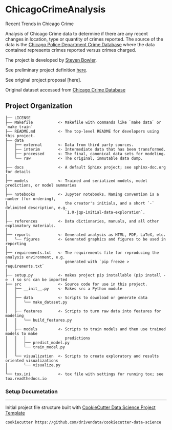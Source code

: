 ChicagoCrimeAnalysis
==============================

Recent Trends in Chicago Crime 

Analysis of Chicago Crime data to determine if there are any recent changes in location, type or quantity of crimes reported.  The source of the data is the [Chicago Police Department Crime Database]() where the data contained represents crimes reported versus crimes charged.

The project is developed by [Steven Bowler](https://www.linkedin.com/in/stevenbowler1).

See  preliminary project definition [here](https://docs.google.com/document/d/1aKKIVhnydvb2Wx4-KtHw5w3NjtbGHZVZE2HP6YGI9KI/edit).

See original project proposal [here].

Original dataset accessed from [Chicago Crime Database](https://data.cityofchicago.org/Public-Safety/Crimes-Last-30-days/fjjk-7e4n)

Project Organization
------------

    ├── LICENSE
    ├── Makefile           <- Makefile with commands like `make data` or `make train`
    ├── README.md          <- The top-level README for developers using this project.
    ├── data
    │   ├── external       <- Data from third party sources.
    │   ├── interim        <- Intermediate data that has been transformed.
    │   ├── processed      <- The final, canonical data sets for modeling.
    │   └── raw            <- The original, immutable data dump.
    │
    ├── docs               <- A default Sphinx project; see sphinx-doc.org for details
    │
    ├── models             <- Trained and serialized models, model predictions, or model summaries
    │
    ├── notebooks          <- Jupyter notebooks. Naming convention is a number (for ordering),
    │                         the creator's initials, and a short `-` delimited description, e.g.
    │                         `1.0-jqp-initial-data-exploration`.
    │
    ├── references         <- Data dictionaries, manuals, and all other explanatory materials.
    │
    ├── reports            <- Generated analysis as HTML, PDF, LaTeX, etc.
    │   └── figures        <- Generated graphics and figures to be used in reporting
    │
    ├── requirements.txt   <- The requirements file for reproducing the analysis environment, e.g.
    │                         generated with `pip freeze > requirements.txt`
    │
    ├── setup.py           <- makes project pip installable (pip install -e .) so src can be imported
    ├── src                <- Source code for use in this project.
    │   ├── __init__.py    <- Makes src a Python module
    │   │
    │   ├── data           <- Scripts to download or generate data
    │   │   └── make_dataset.py
    │   │
    │   ├── features       <- Scripts to turn raw data into features for modeling
    │   │   └── build_features.py
    │   │
    │   ├── models         <- Scripts to train models and then use trained models to make
    │   │   │                 predictions
    │   │   ├── predict_model.py
    │   │   └── train_model.py
    │   │
    │   └── visualization  <- Scripts to create exploratory and results oriented visualizations
    │       └── visualize.py
    │
    └── tox.ini            <- tox file with settings for running tox; see tox.readthedocs.io



### Setup Documetation
--------


Initial project file structure built with [CookieCutter Data Science Project Template](https://drivendata.github.io/cookiecutter-data-science/)
````
cookiecutter https://github.com/drivendata/cookiecutter-data-science
````